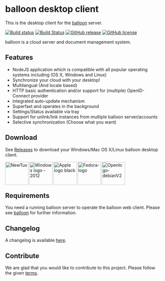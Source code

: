 # balloon desktop client

This is the desktop client for the [balloon](https://github.com/gyselroth/balloon) server.

[![Build status](https://ci.appveyor.com/api/projects/status/ym07006bvsrjo698?svg=true)](https://ci.appveyor.com/project/raffis/balloon-client-desktop)
[![Build Status](https://travis-ci.org/gyselroth/balloon-client-desktop.svg?branch=master)](https://travis-ci.org/gyselroth/balloon-client-desktop)
[![GitHub release](https://img.shields.io/github/release/gyselroth/balloon-client-desktop.svg)](https://github.com/gyselroth/balloon-client-desktop/releases)
[![GitHub license](https://img.shields.io/badge/license-GPL-blue.svg)](https://raw.githubusercontent.com/gyselroth/balloon-client-desktop/master/LICENSE) 
  

balloon is a cloud server and document management system.

## Features

* NodeJS application which is compatible with all popular operating systems including (OS X, Windows and Linux)
* Synchronize your cloud with your desktop!
* Multilangual (And locale based)
* HTTP basic authentication and/or support for (multiple) OpenID-Connect provider
* Integrated auto-update mechanism
* Superfast and operates in the background
* Settings/Status available via tray
* Support for unlink/link instances from multiple balloon server/accounts
* Selective synchronization (Choose what you want)

## Download
See [Releases](https://github.com/gyselroth/balloon-client-desktop/releases) to download your Windows/Mac OS X/Linux balloon desktop client.

[<img align="left" src="https://upload.wikimedia.org/wikipedia/commons/thumb/b/b0/NewTux.svg/256px-NewTux.svg.png" alt="NewTux" width="75" />]

[<img align="left" src="https://upload.wikimedia.org/wikipedia/commons/thumb/b/b0/NewTux.svg/256px-NewTux.svg.png" alt="NewTux" width="75" />]: https://github.com/gyselroth/balloon-client-desktop/releases/latest "https://commons.wikimedia.org/wiki/File%3ANewTux.svg: lewing@isc.tamu.edu Larry Ewing and The GIMP [Attribution or GPL (http://www.gnu.org/licenses/gpl.html)], via Wikimedia Commons"

[<img align="left" src="https://upload.wikimedia.org/wikipedia/commons/thumb/5/5f/Windows_logo_-_2012.svg/64px-Windows_logo_-_2012.svg.png" alt="Windows logo - 2012" width="75" />]

  [<img align="left" src="https://upload.wikimedia.org/wikipedia/commons/thumb/5/5f/Windows_logo_-_2012.svg/64px-Windows_logo_-_2012.svg.png" alt="Windows logo - 2012" width="75" />]: https://github.com/gyselroth/balloon-client-desktop/releases/latest "https://commons.wikimedia.org/wiki/File%3AWindows_logo_-_2012.svg: By Original work: Microsoft File:Windows 8 logo and wordmark.svg: Multiple editors; see image description page This work: Fry1989 [Public domain], via Wikimedia Commons"
  
[<img align="left" src="https://upload.wikimedia.org/wikipedia/commons/thumb/f/fa/Apple_logo_black.svg/128px-Apple_logo_black.svg.png" alt="Apple logo black" width="75" />]

  [<img align="left" src="https://upload.wikimedia.org/wikipedia/commons/thumb/f/fa/Apple_logo_black.svg/128px-Apple_logo_black.svg.png" alt="Apple logo black" width="75" />]: https://github.com/gyselroth/balloon-client-desktop/releases/latest "https://commons.wikimedia.org/wiki/File%3AApple_logo_black.svg: By Original: Rob Janoff [Public domain], via Wikimedia Commons"
  
[<img align="left" src="https://upload.wikimedia.org/wikipedia/commons/thumb/b/bd/Fedora-logo.svg/128px-Fedora-logo.svg.png" alt="Fedora-logo" width="75" />]

  [<img align="left" src="https://upload.wikimedia.org/wikipedia/commons/thumb/b/bd/Fedora-logo.svg/128px-Fedora-logo.svg.png" alt="Fedora-logo" width="75" />]: https://github.com/gyselroth/balloon-client-desktop/releases/latest "https://commons.wikimedia.org/wiki/File%3AFedora-logo.svg: By siehe de:File:Fedora_(Linux-Distribution)_logo.svg (de:File:Fedora_(Linux-Distribution)_logo.svg) [Public domain], via Wikimedia Commons"
  
[<img align="left" src="https://upload.wikimedia.org/wikipedia/commons/thumb/6/66/Openlogo-debianV2.svg/256px-Openlogo-debianV2.svg.png" alt="Openlogo-debianV2" width="75" />]

  [<img align="left" src="https://upload.wikimedia.org/wikipedia/commons/thumb/6/66/Openlogo-debianV2.svg/256px-Openlogo-debianV2.svg.png" alt="Openlogo-debianV2" width="75" />]: https://github.com/gyselroth/balloon-client-desktop/releases/latest "https://commons.wikimedia.org/wiki/File%3AOpenlogo-debianV2.svg: By Debian Project (www.debian.org/logos/) [LGPL (http://www.gnu.org/copyleft/lgpl.html) or CC BY-SA 3.0 (http://creativecommons.org/licenses/by-sa/3.0)], via Wikimedia Commons"

</br>
</br>
</br>
</br>

## Requirements
You need a running balloon server to operate the balloon web client. Please see [balloon](https://github.com/gyselroth/balloon) for further information.

## Changelog
A changelog is available [here](https://github.com/gyselroth/balloon-client-desktop/blob/master/CHANGELOG.md).

## Contribute
We are glad that you would like to contribute to this project. Please follow the given [terms](https://github.com/gyselroth/balloon-client-desktop/blob/master/CONTRIBUTING.md).
